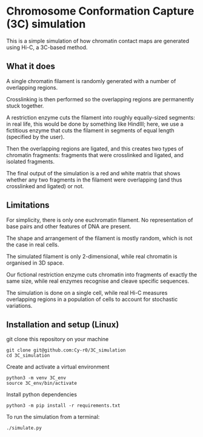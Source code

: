 # Chromosome Conformation Capture (3C) simulation

This is a simple simulation of how chromatin contact maps are generated using
Hi-C, a 3C-based method.


## What it does

A single chromatin filament is randomly generated with a number of overlapping
regions.

Crosslinking is then performed so the overlapping regions are permanently stuck
together.

A restriction enzyme cuts the filament into roughly equally-sized segments:
in real life, this would be done by something like HindIII; here, we use a
fictitious enzyme that cuts the filament in segments of equal length (specified
by the user).

Then the overlapping regions are ligated, and this creates two types of
chromatin fragments: fragments that were crosslinked and ligated, and isolated
fragments.

The final output of the simulation is a red and white matrix that shows whether
any two fragments in the filament were overlapping (and thus crosslinked and
ligated) or not.


## Limitations

For simplicity, there is only one euchromatin filament. No representation of
base pairs and other features of DNA are present.

The shape and arrangement of the filament is mostly random, which is not the
case in real cells.

The simulated filament is only 2-dimensional, while real chromatin is organised
in 3D space.

Our fictional restriction enzyme cuts chromatin into fragments of exactly the
same size, while real enzymes recognise and cleave specific sequences.

The simulation is done on a single cell, while real Hi-C measures overlapping
regions in a population of cells to account for stochastic variations.


## Installation and setup (Linux)

git clone this repository on your machine
```
git clone git@github.com:Cy-r0/3C_simulation
cd 3C_simulation
```

Create and activate a virtual environment
```
python3 -m venv 3C_env
source 3C_env/bin/activate
```

Install python dependencies
```
python3 -m pip install -r requirements.txt
```

To run the simulation from a terminal:
```
./simulate.py
```
